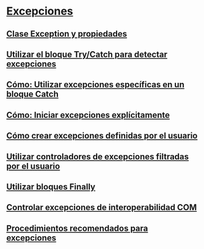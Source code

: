 # [Excepciones](index.md)
## [Clase Exception y propiedades](exception-class-and-properties.md)
## [Utilizar el bloque Try/Catch para detectar excepciones](how-to-use-the-try-catch-block-to-catch-exceptions.md)
## [Cómo: Utilizar excepciones específicas en un bloque Catch](how-to-use-specific-exceptions-in-a-catch-block.md)
## [Cómo: Iniciar excepciones explícitamente](how-to-explicitly-throw-exceptions.md)
## [Cómo crear excepciones definidas por el usuario](how-to-create-user-defined-exceptions.md)
## [Utilizar controladores de excepciones filtradas por el usuario](using-user-filtered-exception-handlers.md)
## [Utilizar bloques Finally](how-to-use-finally-blocks.md)
## [Controlar excepciones de interoperabilidad COM](handling-com-interop-exceptions.md)
## [Procedimientos recomendados para excepciones](best-practices-for-exceptions.md)
